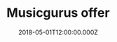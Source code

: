 ---
campaign-uuid: "c-5b031575-73a1-4300-932f-609185399534"
type: "Offer"
category: "Music"
date: "2018-05-01T12:00:00.000Z"
end-date: "2018-06-30T12:00:00.000Z"
disable-form: false
is_promoted: true
has_entry_page: false
title: "Musicgurus offer"
competition-description: "<p>Start learning the drums today with a special 30% offer\
  \ at Musicgurus & Rockschool!</p>\r\n<p>Rockschool drum courses on MusicGurus are\
  \ for beginners (Debut) all the way through to very advanced musicians (Grade 8)\
  \ so there’s something for every drummer. The pieces in each grade are performed\
  \ and taught by talented pros, and include sheet music, backing tracks and a special\
  \ slow motion and looping video player to help you learn every note played.</p>"
banner-img: "https://assets.expresslyapp.com/asset-c12b4d47-30d2-474e-b951-3945d8d78294.jpg"
logo-left-href: "https://www.musicgurus.com/"
logo-left-image: "https://assets.expresslyapp.com/asset-78f189a4-1ce3-4c02-85c0-e96cd9039121.jpg"
logo-left-title: "MusicGurus"
has-winner: false
---